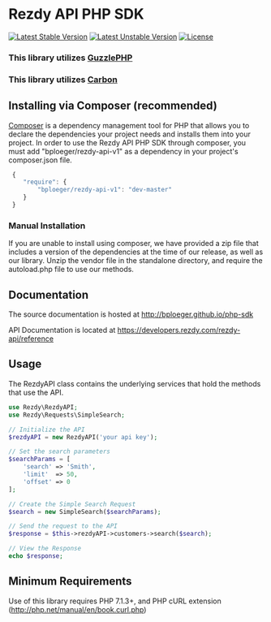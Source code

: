 # Rezdy API PHP SDK
[![Latest Stable Version](https://poser.pugx.org/bploeger/rezdy-api-v1/v/stable)](https://packagist.org/packages/bploeger/rezdy-api-v1)
[![Latest Unstable Version](https://poser.pugx.org/bploeger/rezdy-api-v1/v/unstable)](https://packagist.org/packages/bploeger/rezdy-api-v1)
[![License](https://poser.pugx.org/bploeger/rezdy-api-v1/license)](https://packagist.org/packages/bploeger/rezdy-api-v1)

### This library utilizes [GuzzlePHP](http://guzzle.readthedocs.org/)
### This library utilizes [Carbon](https://carbon.nesbot.com/)

## Installing via Composer (recommended)
[Composer](https://getcomposer.org/) is a dependency management tool for PHP that allows you to declare the dependencies your project needs and installs them into your project. In order to use the Rezdy API PHP SDK through composer, you must add "bploeger/rezdy-api-v1" as a dependency in your project's composer.json file.
```javascript
 {
    "require": {
        "bploeger/rezdy-api-v1": "dev-master"
    }
 }
```

### Manual Installation
If you are unable to install using composer, we have provided a zip file that includes a version of the dependencies at the time of our release, as well as our library. Unzip the vendor file in the standalone directory, and require the autoload.php file to use our methods.

## Documentation

The source documentation is hosted at http://bploeger.github.io/php-sdk

API Documentation is located at https://developers.rezdy.com/rezdy-api/reference

## Usage
The RezdyAPI class contains the underlying services that hold the methods that use the API.
```php
use Rezdy\RezdyAPI;
use Rezdy\Requests\SimpleSearch;

// Initialize the API
$rezdyAPI = new RezdyAPI('your api key');

// Set the search parameters
$searchParams =	[
	'search' => 'Smith',
	'limit'  => 50,
	'offset' => 0 
];

// Create the Simple Search Request
$search = new SimpleSearch($searchParams);

// Send the request to the API
$response = $this->rezdyAPI->customers->search($search);

// View the Response
echo $response;

```
## Minimum Requirements
Use of this library requires PHP 7.1.3+, and PHP cURL extension (http://php.net/manual/en/book.curl.php)